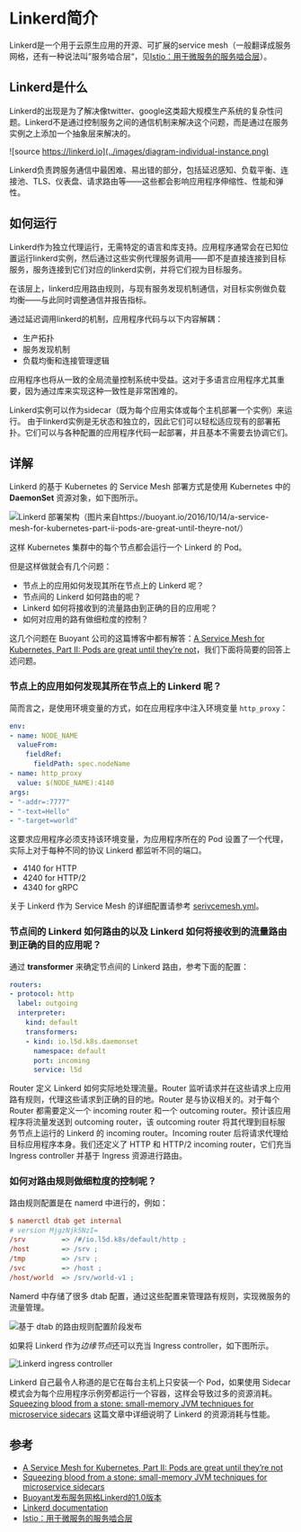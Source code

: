 # Linkerd简介

Linkerd是一个用于云原生应用的开源、可扩展的service mesh（一般翻译成服务网格，还有一种说法叫”服务啮合层“，见[Istio：用于微服务的服务啮合层](http://www.infoq.com/cn/news/2017/05/istio)）。

## Linkerd是什么

Linkerd的出现是为了解决像twitter、google这类超大规模生产系统的复杂性问题。Linkerd不是通过控制服务之间的通信机制来解决这个问题，而是通过在服务实例之上添加一个抽象层来解决的。

![source https://linkerd.io](../images/diagram-individual-instance.png)

Linkerd负责跨服务通信中最困难、易出错的部分，包括延迟感知、负载平衡、连接池、TLS、仪表盘、请求路由等——这些都会影响应用程序伸缩性、性能和弹性。

## 如何运行

Linkerd作为独立代理运行，无需特定的语言和库支持。应用程序通常会在已知位置运行linkerd实例，然后通过这些实例代理服务调用——即不是直接连接到目标服务，服务连接到它们对应的linkerd实例，并将它们视为目标服务。

在该层上，linkerd应用路由规则，与现有服务发现机制通信，对目标实例做负载均衡——与此同时调整通信并报告指标。 

通过延迟调用linkerd的机制，应用程序代码与以下内容解耦：

- 生产拓扑
- 服务发现机制
- 负载均衡和连接管理逻辑

应用程序也将从一致的全局流量控制系统中受益。这对于多语言应用程序尤其重要，因为通过库来实现这种一致性是非常困难的。

Linkerd实例可以作为sidecar（既为每个应用实体或每个主机部署一个实例）来运行。 由于linkerd实例是无状态和独立的，因此它们可以轻松适应现有的部署拓扑。它们可以与各种配置的应用程序代码一起部署，并且基本不需要去协调它们。

## 详解

Linkerd 的基于 Kubernetes 的 Service Mesh 部署方式是使用 Kubernetes 中的 **DaemonSet** 资源对象，如下图所示。

![Linkerd 部署架构（图片来自https://buoyant.io/2016/10/14/a-service-mesh-for-kubernetes-part-ii-pods-are-great-until-theyre-not/）](https://buoyant.io/wp-content/uploads/2017/07/buoyant-k8s-daemonset-mesh.png)

这样 Kubernetes 集群中的每个节点都会运行一个 Linkerd 的 Pod。

但是这样做就会有几个问题：

- 节点上的应用如何发现其所在节点上的 Linkerd 呢？
- 节点间的 Linkerd 如何路由的呢？
- Linkerd 如何将接收到的流量路由到正确的目的应用呢？
- 如何对应用的路有做细粒度的控制？

这几个问题在 Buoyant 公司的这篇博客中都有解答：[A Service Mesh for Kubernetes, Part II: Pods are great until they’re not](https://buoyant.io/2016/10/14/a-service-mesh-for-kubernetes-part-ii-pods-are-great-until-theyre-not/)，我们下面将简要的回答上述问题。

### 节点上的应用如何发现其所在节点上的 Linkerd 呢？

简而言之，是使用环境变量的方式，如在应用程序中注入环境变量 `http_proxy`：

```yaml
env:
- name: NODE_NAME
  valueFrom:
    fieldRef:
      fieldPath: spec.nodeName
- name: http_proxy
  value: $(NODE_NAME):4140
args:
- "-addr=:7777"
- "-text=Hello"
- "-target=world"
```

这要求应用程序必须支持该环境变量，为应用程序所在的 Pod 设置了一个代理，实际上对于每种不同的协议 Linkerd 都监听不同的端口。

- 4140 for HTTP
- 4240 for HTTP/2
- 4340 for gRPC

关于 Linkerd 作为 Service Mesh 的详细配置请参考 [serivcemesh.yml](https://github.com/rootsongjc/kubernetes-handbook/blob/master/manifests/linkerd/servicemesh.yml)。

### 节点间的 Linkerd 如何路由的以及 Linkerd 如何将接收到的流量路由到正确的目的应用呢？

通过 **transformer** 来确定节点间的 Linkerd 路由，参考下面的配置：

```yaml
routers:
- protocol: http
  label: outgoing
  interpreter:
    kind: default
    transformers:
    - kind: io.l5d.k8s.daemonset
      namespace: default
      port: incoming
      service: l5d
```

Router 定义 Linkerd 如何实际地处理流量。Router 监听请求并在这些请求上应用路有规则，代理这些请求到正确的目的地。Router 是与协议相关的。对于每个 Router 都需要定义一个 incoming router 和一个 outcoming router。预计该应用程序将流量发送到 outcoming router，该 outcoming router 将其代理到目标服务节点上运行的 Linkerd 的 incoming router。Incoming router 后将请求代理给目标应用程序本身。我们还定义了 HTTP 和 HTTP/2 incoming router，它们充当 Ingress controller 并基于 Ingress 资源进行路由。

### 如何对路由规则做细粒度的控制呢？

路由规则配置是在 namerd 中进行的，例如：

```ini
$ namerctl dtab get internal
# version MjgzNjk5NzI=
/srv         => /#/io.l5d.k8s/default/http ;
/host        => /srv ;
/tmp         => /srv ;
/svc         => /host ;
/host/world  => /srv/world-v1 ;
```

Namerd 中存储了很多 dtab 配置，通过这些配置来管理路有规则，实现微服务的流量管理。

![基于 dtab 的路由规则配置阶段发布](https://buoyant.io/wp-content/uploads/2017/07/buoyant-4_override.png)

如果将 Linkerd 作为*边缘节点*还可以充当 Ingress controller，如下图所示。

![Linkerd ingress controller](https://buoyant.io/wp-content/uploads/2017/07/buoyant-k8s-hello-world-ingress-controller-1.png)

Linkerd 自己最令人称道的是它在每台主机上只安装一个 Pod，如果使用 Sidecar 模式会为每个应用程序示例旁都运行一个容器，这样会导致过多的资源消耗。[Squeezing blood from a stone: small-memory JVM techniques for microservice sidecars](https://buoyant.io/2016/06/17/small-memory-jvm-techniques-for-microservice-sidecars/) 这篇文章中详细说明了 Linkerd 的资源消耗与性能。

## 参考

- [A Service Mesh for Kubernetes, Part II: Pods are great until they’re not](https://buoyant.io/2016/10/14/a-service-mesh-for-kubernetes-part-ii-pods-are-great-until-theyre-not/)
- [Squeezing blood from a stone: small-memory JVM techniques for microservice sidecars](https://buoyant.io/2016/06/17/small-memory-jvm-techniques-for-microservice-sidecars/)
- [Buoyant发布服务网格Linkerd的1.0版本](http://www.infoq.com/cn/news/2017/05/buoyant-release-ver-1-of-linkerd)
- [Linkerd documentation](https://linkerd.io/documentation/)
- [Istio：用于微服务的服务啮合层](http://www.infoq.com/cn/news/2017/05/istio)